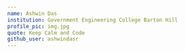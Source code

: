 ```yaml
---
name: Ashwin Das
institution: Government Engineering College Barton Hill
profile_pic: img.jpg
quote: Keep Calm and Code
github_user: ashwindasr
---
```

